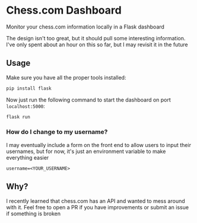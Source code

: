 # Chess.com Dashboard

Monitor your chess.com information locally in a Flask dashboard

The design isn't too great, but it should pull some interesting information. I've only spent about an hour on this so far, but I may revisit it in the future

## Usage

Make sure you have all the proper tools installed:

```bash
pip install flask
```

Now just run the following command to start the dashboard on port `localhost:5000`:

```bash
flask run
```

### How do I change to my username?

I may eventually include a form on the front end to allow users to input their usernames, but for now, it's just an environment variable to make everything easier

```
username=<YOUR_USERNAME>
```

## Why?

I recently learned that chess.com has an API and wanted to mess around with it. Feel free to open a PR if you have improvements or submit an issue if something is broken

